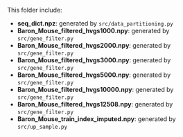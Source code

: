 This folder include:

* **seq_dict.npz**: generated by `src/data_partitioning.py`
* **Baron_Mouse_filtered_hvgs1000.npy**: generated by `src/gene_filter.py`
* **Baron_Mouse_filtered_hvgs2000.npy**: generated by `src/gene_filter.py`
* **Baron_Mouse_filtered_hvgs3000.npy**: generated by `src/gene_filter.py`
* **Baron_Mouse_filtered_hvgs5000.npy**: generated by `src/gene_filter.py`
* **Baron_Mouse_filtered_hvgs10000.npy**: generated by `src/gene_filter.py`
* **Baron_Mouse_filtered_hvgs12508.npy**: generated by `src/gene_filter.py`
* **Baron_Mouse_train_index_imputed.npy**: generated by `src/up_sample.py`

